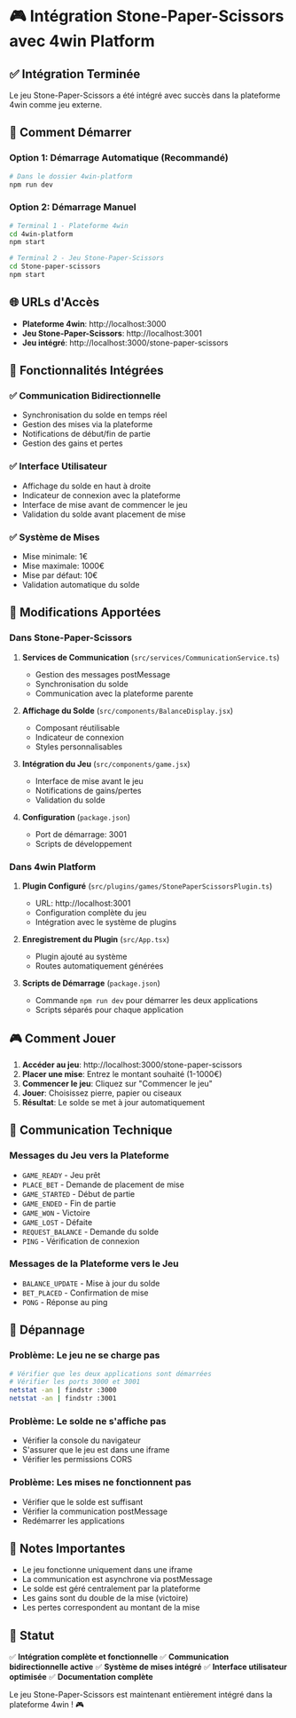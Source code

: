 # 🎮 Intégration Stone-Paper-Scissors avec 4win Platform

## ✅ Intégration Terminée

Le jeu Stone-Paper-Scissors a été intégré avec succès dans la plateforme 4win comme jeu externe.

## 🚀 Comment Démarrer

### Option 1: Démarrage Automatique (Recommandé)
```bash
# Dans le dossier 4win-platform
npm run dev
```

### Option 2: Démarrage Manuel
```bash
# Terminal 1 - Plateforme 4win
cd 4win-platform
npm start

# Terminal 2 - Jeu Stone-Paper-Scissors
cd Stone-paper-scissors
npm start
```

## 🌐 URLs d'Accès

- **Plateforme 4win**: http://localhost:3000
- **Jeu Stone-Paper-Scissors**: http://localhost:3001
- **Jeu intégré**: http://localhost:3000/stone-paper-scissors

## 🎯 Fonctionnalités Intégrées

### ✅ Communication Bidirectionnelle
- Synchronisation du solde en temps réel
- Gestion des mises via la plateforme
- Notifications de début/fin de partie
- Gestion des gains et pertes

### ✅ Interface Utilisateur
- Affichage du solde en haut à droite
- Indicateur de connexion avec la plateforme
- Interface de mise avant de commencer le jeu
- Validation du solde avant placement de mise

### ✅ Système de Mises
- Mise minimale: 1€
- Mise maximale: 1000€
- Mise par défaut: 10€
- Validation automatique du solde

## 🔧 Modifications Apportées

### Dans Stone-Paper-Scissors
1. **Services de Communication** (`src/services/CommunicationService.ts`)
   - Gestion des messages postMessage
   - Synchronisation du solde
   - Communication avec la plateforme parente

2. **Affichage du Solde** (`src/components/BalanceDisplay.jsx`)
   - Composant réutilisable
   - Indicateur de connexion
   - Styles personnalisables

3. **Intégration du Jeu** (`src/components/game.jsx`)
   - Interface de mise avant le jeu
   - Notifications de gains/pertes
   - Validation du solde

4. **Configuration** (`package.json`)
   - Port de démarrage: 3001
   - Scripts de développement

### Dans 4win Platform
1. **Plugin Configuré** (`src/plugins/games/StonePaperScissorsPlugin.ts`)
   - URL: http://localhost:3001
   - Configuration complète du jeu
   - Intégration avec le système de plugins

2. **Enregistrement du Plugin** (`src/App.tsx`)
   - Plugin ajouté au système
   - Routes automatiquement générées

3. **Scripts de Démarrage** (`package.json`)
   - Commande `npm run dev` pour démarrer les deux applications
   - Scripts séparés pour chaque application

## 🎮 Comment Jouer

1. **Accéder au jeu**: http://localhost:3000/stone-paper-scissors
2. **Placer une mise**: Entrez le montant souhaité (1-1000€)
3. **Commencer le jeu**: Cliquez sur "Commencer le jeu"
4. **Jouer**: Choisissez pierre, papier ou ciseaux
5. **Résultat**: Le solde se met à jour automatiquement

## 🔄 Communication Technique

### Messages du Jeu vers la Plateforme
- `GAME_READY` - Jeu prêt
- `PLACE_BET` - Demande de placement de mise
- `GAME_STARTED` - Début de partie
- `GAME_ENDED` - Fin de partie
- `GAME_WON` - Victoire
- `GAME_LOST` - Défaite
- `REQUEST_BALANCE` - Demande du solde
- `PING` - Vérification de connexion

### Messages de la Plateforme vers le Jeu
- `BALANCE_UPDATE` - Mise à jour du solde
- `BET_PLACED` - Confirmation de mise
- `PONG` - Réponse au ping

## 🐛 Dépannage

### Problème: Le jeu ne se charge pas
```bash
# Vérifier que les deux applications sont démarrées
# Vérifier les ports 3000 et 3001
netstat -an | findstr :3000
netstat -an | findstr :3001
```

### Problème: Le solde ne s'affiche pas
- Vérifier la console du navigateur
- S'assurer que le jeu est dans une iframe
- Vérifier les permissions CORS

### Problème: Les mises ne fonctionnent pas
- Vérifier que le solde est suffisant
- Vérifier la communication postMessage
- Redémarrer les applications

## 📝 Notes Importantes

- Le jeu fonctionne uniquement dans une iframe
- La communication est asynchrone via postMessage
- Le solde est géré centralement par la plateforme
- Les gains sont du double de la mise (victoire)
- Les pertes correspondent au montant de la mise

## 🎉 Statut

✅ **Intégration complète et fonctionnelle**
✅ **Communication bidirectionnelle active**
✅ **Système de mises intégré**
✅ **Interface utilisateur optimisée**
✅ **Documentation complète**

Le jeu Stone-Paper-Scissors est maintenant entièrement intégré dans la plateforme 4win ! 🎮
